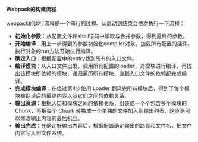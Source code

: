 #### Webpack的构建流程

webpack的运行流程是一个串行的过程。从启动到结束会依次执行一下流程：

- **初始化参数**：从配置文件和shell语句中读取与合并参数，得到最终的参数。
- **开始编译**：用上一步得到的参数初始化compiler对象。加载所有配置的插件，执行对象的run方法开始执行编译。
- **确定入口**：根据配置中的entry找到所有的入口文件。
- **编译模块**：从入口文件出发，调用所有配置的loader，对模块进行编译，再找出该模块所依赖的模块，递归遍历所有模块，直到入口文件的依赖都完成编译。
- **完成模块编译**：在经过第4步使用 Loader 翻译完所有模块后，得到了每个模块被翻译后的最终内容以及它们之间的依赖关系。
- **输出资源**：根据入口和模块之间的依赖关系，组装成一个个包含多个模块的 Chunk，再把每个 Chunk 转换成一个单独的文件加入到输出列表，这步是可以修改输出内容的最后机会。
- **输出完成**：在确定好输出内容后，根据配置确定输出的路径和文件名，把文件内容写入到文件系统。

